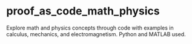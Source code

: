 # proof_as_code_math_physics
Explore math and physics concepts through code with examples in calculus, mechanics, and electromagnetism. Python and MATLAB used.
